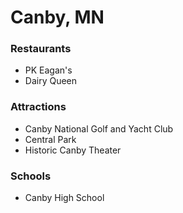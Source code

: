 # Canby, MN

### Restaurants
- PK Eagan's
- Dairy Queen

### Attractions
- Canby National Golf and Yacht Club
- Central Park
- Historic Canby Theater

### Schools
- Canby High School
